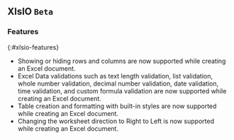 ## XlsIO `Beta`

### Features
{:#xlsio-features}

* Showing or hiding rows and columns are now supported while creating an Excel document.
* Excel Data validations such as text length validation, list validation, whole number validation, decimal number validation, date validation, time validation, and custom formula validation are now supported while creating an Excel document.
* Table creation and formatting with built-in styles are now supported while creating an Excel document.
* Changing the worksheet direction to Right to Left is now supported while creating an Excel document.

